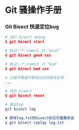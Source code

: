# Git 骚操作手册





### Git Bisect 快速定位bug

```cmake
# 进行 bisect debug
$ git bisect start

# 标记一个 commit 为 ‘good’
$ git bisect good xxx

# 标记一个 commit 为 ‘bad’
$ git bisect bad xxx

# 过程中需要不断验证应用是否正常
...

# 退出 bisect
$ git bisect reset

# 输出log
git bisect log

# 修改log.txt的bisect标记可重置状态
$ git bisect replay log.txt


```

